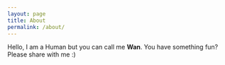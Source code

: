 ```yaml
---
layout: page
title: About
permalink: /about/
---
```


Hello, I am a Human but you can call me __Wan__. You have something fun? Please share with me :)